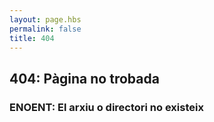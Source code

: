 ```yaml
---
layout: page.hbs
permalink: false
title: 404
---
```

## 404: Pàgina no trobada
### ENOENT: El arxiu o directori no existeix
